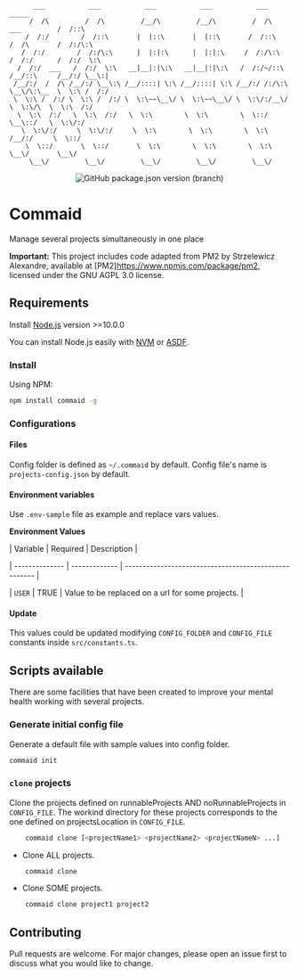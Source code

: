 ```
      ___           ___           ___           ___           ___                      _____    
     /  /\         /  /\         /__/\         /__/\         /  /\        ___         /  /::\   
    /  /:/        /  /::\       |  |::\       |  |::\       /  /::\      /  /\       /  /:/\:\  
   /  /:/        /  /:/\:\      |  |:|:\      |  |:|:\     /  /:/\:\    /  /:/      /  /:/  \:\ 
  /  /:/  ___   /  /:/  \:\   __|__|:|\:\   __|__|:|\:\   /  /:/~/::\  /__/::\     /__/:/ \__\:|
 /__/:/  /  /\ /__/:/ \__\:\ /__/::::| \:\ /__/::::| \:\ /__/:/ /:/\:\ \__\/\:\__  \  \:\ /  /:/
 \  \:\ /  /:/ \  \:\ /  /:/ \  \:\~~\__\/ \  \:\~~\__\/ \  \:\/:/__\/    \  \:\/\  \  \:\  /:/ 
  \  \:\  /:/   \  \:\  /:/   \  \:\        \  \:\        \  \::/          \__\::/   \  \:\/:/  
   \  \:\/:/     \  \:\/:/     \  \:\        \  \:\        \  \:\          /__/:/     \  \::/   
    \  \::/       \  \::/       \  \:\        \  \:\        \  \:\         \__\/       \__\/    
     \__\/         \__\/         \__\/         \__\/         \__\/                              

```

<div align="center">
    <img alt="GitHub package.json version (branch)" src="https://img.shields.io/github/package-json/v/mapuroglob/commaid/master">
</div>

# Commaid

Manage several projects simultaneously in one place

**Important:**
This project includes code adapted from PM2 by Strzelewicz Alexandre, available at [PM2]<https://www.npmjs.com/package/pm2>, licensed under the GNU AGPL 3.0 license.

## Requirements

Install [Node.js](https://nodejs.org/en/) version >=10.0.0

You can install Node.js easily with [NVM](https://github.com/nvm-sh/nvm#installing-and-updating) or [ASDF](https://blog.natterstefan.me/how-to-use-multiple-node-version-with-asdf).

### Install

Using NPM:

```bash
npm install commaid -g
```

### Configurations

#### Files

Config folder is defined as `~/.commaid` by default.
Config file's name is `projects-config.json` by default.

#### Environment variables

Use `.env-sample` file as example and replace vars values.

**Environment Values**

| Variable       | Required      | Description                                           |

| -------------- | ------------- | ----------------------------------------------------- |

| `USER`         | TRUE          | Value to be replaced on a url for some projects.    |

#### Update

This values could be updated modifying `CONFIG_FOLDER` and `CONFIG_FILE` constants inside `src/constants.ts`.

## Scripts available

There are some facilities that have been created to improve your mental health working with several projects.

### Generate initial config file

Generate a default file with sample values into config folder.

```bash
commaid init
```

### `clone` projects

Clone the projects defined on runnableProjects AND noRunnableProjects in `CONFIG_FILE`.
The workind directory for these projects corresponds to the one defined on projectsLocation in `CONFIG_FILE`.

```bash
    commaid clone [<projectName1> <projectName2> <projectNameN> ...]
```

- Clone ALL projects.

```bash
    commaid clone
```

- Clone SOME projects.

```bash
    commaid clone project1 project2
```

## Contributing

Pull requests are welcome. For major changes, please open an issue first to discuss what you would like to change.
